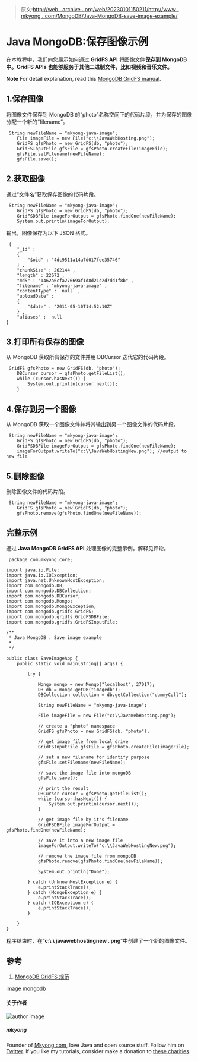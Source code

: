 > 原文:[http://web . archive . org/web/20230101150211/http://www . mkyong . com/MongoDB/Java-MongoDB-save-image-example/](http://web.archive.org/web/20230101150211/http://www.mkyong.com/mongodb/java-mongodb-save-image-example/)

# Java MongoDB:保存图像示例

在本教程中，我们向您展示如何通过 **GridFS API** 将图像文件**保存到 MongoDB 中。GridFS APIs 也能够服务于其他二进制文件，比如视频和音乐文件。**

**Note**
For detail explanation, read this [MongoDB GridFS manual](http://web.archive.org/web/20191005215918/http://docs.mongodb.org/manual/applications/gridfs/).

## 1.保存图像

将图像文件保存到 MongoDB 的“photo”名称空间下的代码片段，并为保存的图像分配一个新的“filename”。

```
 String newFileName = "mkyong-java-image";
	File imageFile = new File("c:\\JavaWebHosting.png");
	GridFS gfsPhoto = new GridFS(db, "photo");
	GridFSInputFile gfsFile = gfsPhoto.createFile(imageFile);
	gfsFile.setFilename(newFileName);
	gfsFile.save(); 
```

## 2.获取图像

通过“文件名”获取保存图像的代码片段。

```
 String newFileName = "mkyong-java-image";
	GridFS gfsPhoto = new GridFS(db, "photo");
	GridFSDBFile imageForOutput = gfsPhoto.findOne(newFileName);
	System.out.println(imageForOutput); 
```

输出，图像保存为以下 JSON 格式。

```
 { 
	"_id" : 
	{ 
		"$oid" : "4dc9511a14a7d017fee35746"
	} , 
	"chunkSize" : 262144 , 
	"length" : 22672 , 
	"md5" : "1462a6cfa27669af1d8d21c2d7dd1f8b" , 
	"filename" : "mkyong-java-image" , 
	"contentType" :  null  , 
	"uploadDate" : 
	{ 
		"$date" : "2011-05-10T14:52:10Z"
	} , 
	"aliases" :  null 
} 
```

## 3.打印所有保存的图像

从 MongoDB 获取所有保存的文件并用 DBCursor 迭代它的代码片段。

```
 GridFS gfsPhoto = new GridFS(db, "photo");
	DBCursor cursor = gfsPhoto.getFileList();
	while (cursor.hasNext()) {
		System.out.println(cursor.next());
	} 
```

## 4.保存到另一个图像

从 MongoDB 获取一个图像文件并将其输出到另一个图像文件的代码片段。

```
 String newFileName = "mkyong-java-image";
	GridFS gfsPhoto = new GridFS(db, "photo");
	GridFSDBFile imageForOutput = gfsPhoto.findOne(newFileName);
	imageForOutput.writeTo("c:\\JavaWebHostingNew.png"); //output to new file 
```

## 5.删除图像

删除图像文件的代码片段。

```
 String newFileName = "mkyong-java-image";
	GridFS gfsPhoto = new GridFS(db, "photo");
	gfsPhoto.remove(gfsPhoto.findOne(newFileName)); 
```

## 完整示例

通过 **Java MongoDB GridFS API** 处理图像的完整示例。解释见评论。

```
 package com.mkyong.core;

import java.io.File;
import java.io.IOException;
import java.net.UnknownHostException;
import com.mongodb.DB;
import com.mongodb.DBCollection;
import com.mongodb.DBCursor;
import com.mongodb.Mongo;
import com.mongodb.MongoException;
import com.mongodb.gridfs.GridFS;
import com.mongodb.gridfs.GridFSDBFile;
import com.mongodb.gridfs.GridFSInputFile;

/**
 * Java MongoDB : Save image example
 * 
 */

public class SaveImageApp {
	public static void main(String[] args) {

		try {

			Mongo mongo = new Mongo("localhost", 27017);
			DB db = mongo.getDB("imagedb");
			DBCollection collection = db.getCollection("dummyColl");

			String newFileName = "mkyong-java-image";

			File imageFile = new File("c:\\JavaWebHosting.png");

			// create a "photo" namespace
			GridFS gfsPhoto = new GridFS(db, "photo");

			// get image file from local drive
			GridFSInputFile gfsFile = gfsPhoto.createFile(imageFile);

			// set a new filename for identify purpose
			gfsFile.setFilename(newFileName);

			// save the image file into mongoDB
			gfsFile.save();

			// print the result
			DBCursor cursor = gfsPhoto.getFileList();
			while (cursor.hasNext()) {
				System.out.println(cursor.next());
			}

			// get image file by it's filename
			GridFSDBFile imageForOutput = gfsPhoto.findOne(newFileName);

			// save it into a new image file
			imageForOutput.writeTo("c:\\JavaWebHostingNew.png");

			// remove the image file from mongoDB
			gfsPhoto.remove(gfsPhoto.findOne(newFileName));

			System.out.println("Done");

		} catch (UnknownHostException e) {
			e.printStackTrace();
		} catch (MongoException e) {
			e.printStackTrace();
		} catch (IOException e) {
			e.printStackTrace();
		}

	}
} 
```

程序结束时，在“**c:\ \ javawebhostingnew . png**”中创建了一个新的图像文件。

## 参考

1.  [MongoDB GridFS 规范](http://web.archive.org/web/20191005215918/http://docs.mongodb.org/manual/applications/gridfs/)

[image](http://web.archive.org/web/20191005215918/https://www.mkyong.com/tag/image/) [mongodb](http://web.archive.org/web/20191005215918/https://www.mkyong.com/tag/mongodb/)<input type="hidden" id="mkyong-current-postId" value="8841">

#### 关于作者

![author image](../Images/546a4b01befbb5f3efd51c8bcbed9d00.png)

##### mkyong

Founder of [Mkyong.com](http://web.archive.org/web/20191005215918/http://mkyong.com/), love Java and open source stuff. Follow him on [Twitter](http://web.archive.org/web/20191005215918/https://twitter.com/mkyong). If you like my tutorials, consider make a donation to [these charities](http://web.archive.org/web/20191005215918/http://www.mkyong.com/blog/donate-to-charity/).